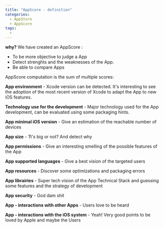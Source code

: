 ```yaml
---
title: "AppScore - definition"
categories:
  - AppStore
  - AppScore
tags:
  - 
---
```


**why?**
We have created an AppScore : 
- To be more objective to judge a App
- Detect strenghts and the weaknesses of the App.
- Be able to compare Apps

AppScore computation is the sum of multiple scores:

**App environment** - Xcode version can be detected. It's interesting to see the adoption of the most recent version of Xcode to adapt the App to new iOS features.

**Technology use for the development** - Major technology used for the App development, can be evaluated using some packaging hints.

**App minimal iOS version** - Give an estimation of the reachable number of devices

**App size** - Tt's big or not? And detect why

**App permissions** - Give an interesting smelling of the possible features of the App

**App supported languages** - Give a best vision of the targeted users

**App resources** - Discover some optimizations and packaging errors

**App librairies** - Super tech vision of the App Technical Stack and guessing some features and the strategy of development

**App security** - God dam shit

**App - interactions with other Apps** - Users love to be heard

**App - interactions with the iOS system** - Yeah! Very good points to be loved by Apple and maybe the Users 